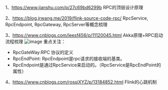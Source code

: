 1、https://www.jianshu.com/p/27c69bd6299b
RPC的顶层设计原理

2、https://blog.jrwang.me/2019/flink-source-code-rpc/
RpcService, RpcEndpoint, RpcGateway, RpcServer等概念梳理

3、https://www.cnblogs.com/leesf456/p/11120045.html
Akka原理+RPC启动流程梳理
![image](https://user-images.githubusercontent.com/42859030/111880019-f66f4180-89e3-11eb-9572-7c25a37fc964.png)
重点关注：
* RpcGateWay:RPC 协议的定义
* RpcEndPoint: RpcEndpoint是rpc请求的接收端的基类。
* RpcEndpoint是通过RpcService来启动的。（RpcService是RpcEndPoint的属性）

4、https://www.cnblogs.com/rossiXYZ/p/13184852.html
Flink的心跳机制



